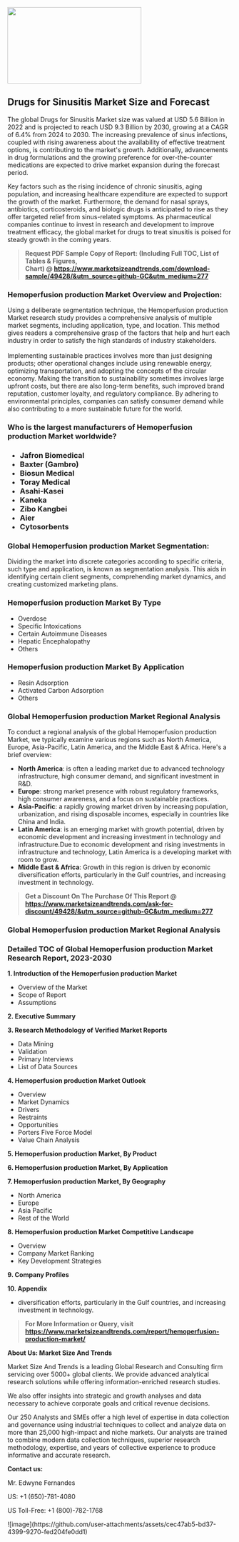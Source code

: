 <p><img class="alignnone size-medium wp-image-20088" src="https://ffe5etoiles.com/wp-content/uploads/2024/12/MST1-300x171.png" alt="" width="300" height="171" /></p><h2>Drugs for Sinusitis Market Size and Forecast</h2><p>The global Drugs for Sinusitis Market size was valued at USD 5.6 Billion in 2022 and is projected to reach USD 9.3 Billion by 2030, growing at a CAGR of 6.4% from 2024 to 2030. The increasing prevalence of sinus infections, coupled with rising awareness about the availability of effective treatment options, is contributing to the market's growth. Additionally, advancements in drug formulations and the growing preference for over-the-counter medications are expected to drive market expansion during the forecast period.</p><p>Key factors such as the rising incidence of chronic sinusitis, aging population, and increasing healthcare expenditure are expected to support the growth of the market. Furthermore, the demand for nasal sprays, antibiotics, corticosteroids, and biologic drugs is anticipated to rise as they offer targeted relief from sinus-related symptoms. As pharmaceutical companies continue to invest in research and development to improve treatment efficacy, the global market for drugs to treat sinusitis is poised for steady growth in the coming years.</p></p><blockquote id="" class=""><strong>Request PDF Sample Copy of Report: (Including Full TOC, List of Tables &amp; Figures, Chart)&nbsp;@&nbsp;<strong><a href="https://www.marketsizeandtrends.com/download-sample/49428/&utm_source=github-GC&utm_medium=277" target="_blank">https://www.marketsizeandtrends.com/download-sample/49428/&utm_source=github-GC&utm_medium=277</a></strong></strong></blockquote><h3 id="" class="">Hemoperfusion production Market&nbsp;Overview and Projection:</h3><p id="" class="">Using a deliberate segmentation technique, the Hemoperfusion production Market research study provides a comprehensive analysis of multiple market segments, including application, type, and location. This method gives readers a comprehensive grasp of the factors that help and hurt each industry in order to satisfy the high standards of industry stakeholders. <br /> <br />Implementing sustainable practices involves more than just designing products; other operational changes include using renewable energy, optimizing transportation, and adopting the concepts of the circular economy. Making the transition to sustainability sometimes involves large upfront costs, but there are also long-term benefits, such improved brand reputation, customer loyalty, and regulatory compliance. By adhering to environmental principles, companies can satisfy consumer demand while also contributing to a more sustainable future for the world.</p><h3 id="" class="">Who is the largest manufacturers of&nbsp;Hemoperfusion production Market worldwide?</h3><h3 class=""><p><ul><li>Jafron Biomedical </li><li> Baxter (Gambro) </li><li> Biosun Medical </li><li> Toray Medical </li><li> Asahi-Kasei </li><li> Kaneka </li><li> Zibo Kangbei </li><li> Aier </li><li> Cytosorbents</li></ul></p></h3><h3 id="" class="">Global&nbsp;Hemoperfusion production Market Segmentation:</h3><p id="" class="">Dividing the market into discrete categories according to specific criteria, such type and application, is known as segmentation analysis. This aids in identifying certain client segments, comprehending market dynamics, and creating customized marketing plans.</p><h3 id="" class="">Hemoperfusion production Market&nbsp;By Type</h3><p><p><ul><li>Overdose</li><li> Specific Intoxications</li><li> Certain Autoimmune Diseases</li><li> Hepatic Encephalopathy</li><li> Others</p></li></ul></p></p><h3 id="" class="">Hemoperfusion production Market&nbsp;By Application</h3><p class=""><p><ul><li>Resin Adsorption</li><li> Activated Carbon Adsorption</li><li> Others</li></ul></p></p><h3 id="" class="">Global Hemoperfusion production Market Regional Analysis</h3><p id="" class="">To conduct a regional analysis of the global Hemoperfusion production Market, we typically examine various regions such as North America, Europe, Asia-Pacific, Latin America, and the Middle East &amp; Africa. Here's a brief overview:</p><ul><li><strong>North America</strong>: is often a leading market due to advanced technology infrastructure, high consumer demand, and significant investment in R&amp;D.</li><li><strong>Europe</strong>: strong market presence with robust regulatory frameworks, high consumer awareness, and a focus on sustainable practices.</li><li><strong>Asia-Pacific</strong>: a rapidly growing market driven by increasing population, urbanization, and rising disposable incomes, especially in countries like China and India.</li><li><strong>Latin America</strong>: is an emerging market with growth potential, driven by economic development and increasing investment in technology and infrastructure.Due to economic development and rising investments in infrastructure and technology, Latin America is a developing market with room to grow.</li><li><strong>Middle East &amp; Africa</strong>: Growth in this region is driven by economic diversification efforts, particularly in the Gulf countries, and increasing investment in technology.</li></ul><blockquote id="" class=""><strong>Get a Discount On The Purchase Of This Report @ <strong><a href="https://www.marketsizeandtrends.com/ask-for-discount/49428/&utm_source=github-GC&utm_medium=277" target="_blank">https://www.marketsizeandtrends.com/ask-for-discount/49428/&utm_source=github-GC&utm_medium=277</a></strong></strong></blockquote><h3 id="" class="">Global Hemoperfusion production Market Regional Analysis</h3><h3 id="" class="">Detailed TOC of Global Hemoperfusion production Market Research Report, 2023-2030</h3><p id="" class=""><strong>1. Introduction of the Hemoperfusion production Market</strong></p><ul><li>Overview of the Market</li><li>Scope of Report</li><li>Assumptions</li></ul><p id="" class=""><strong>2. Executive Summary</strong></p><p id="" class=""><strong>3. Research Methodology of Verified Market Reports</strong></p><ul><li>Data Mining</li><li>Validation</li><li>Primary Interviews</li><li>List of Data Sources</li></ul><p id="" class=""><strong>4. Hemoperfusion production Market Outlook</strong></p><ul><li>Overview</li><li>Market Dynamics</li><li>Drivers</li><li>Restraints</li><li>Opportunities</li><li>Porters Five Force Model</li><li>Value Chain Analysis</li></ul><p id="" class=""><strong>5. Hemoperfusion production Market, By Product</strong></p><p id="" class=""><strong>6. Hemoperfusion production Market, By Application</strong></p><p id="" class=""><strong>7. Hemoperfusion production Market, By Geography</strong></p><ul><li>North America</li><li>Europe</li><li>Asia Pacific</li><li>Rest of the World</li></ul><p id="" class=""><strong>8. Hemoperfusion production Market Competitive Landscape</strong></p><ul><li>Overview</li><li>Company Market Ranking</li><li>Key Development Strategies</li></ul><p id="" class=""><strong>9. Company Profiles</strong></p><p id="" class=""><strong>10. Appendix</strong></p><ul><li>diversification efforts, particularly in the Gulf countries, and increasing investment in technology.</li></ul><blockquote id="" class=""><strong>For More Information or Query, visit <strong><strong><a href="https://www.marketsizeandtrends.com/report/hemoperfusion-production-market/" target="_blank">https://www.marketsizeandtrends.com/report/hemoperfusion-production-market/</a></strong></strong></strong></blockquote><p id="" class=""><strong>About Us: Market Size And Trends</strong></p><p id="" class="">Market Size And Trends is a leading Global Research and Consulting firm servicing over 5000+ global clients. We provide advanced analytical research solutions while offering information-enriched research studies.</p><p id="" class="">We also offer insights into strategic and growth analyses and data necessary to achieve corporate goals and critical revenue decisions.</p><p id="" class="">Our 250 Analysts and SMEs offer a high level of expertise in data collection and governance using industrial techniques to collect and analyze data on more than 25,000 high-impact and niche markets. Our analysts are trained to combine modern data collection techniques, superior research methodology, expertise, and years of collective experience to produce informative and accurate research.</p><p id="" class=""><strong>Contact us:</strong></p><p id="" class="">Mr. Edwyne Fernandes</p><p id="" class="">US: +1 (650)-781-4080</p><p id="" class="">US Toll-Free: +1 (800)-782-1768</p>
![image](https://github.com/user-attachments/assets/cec47ab5-bd37-4399-9270-fed204fe0dd1)
